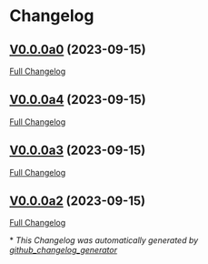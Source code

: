 # Changelog

## [V0.0.0a0](https://github.com/JarbasHiveMind/hivemind-ggwave/tree/V0.0.0a0) (2023-09-15)

[Full Changelog](https://github.com/JarbasHiveMind/hivemind-ggwave/compare/V0.0.0a4...V0.0.0a0)

## [V0.0.0a4](https://github.com/JarbasHiveMind/hivemind-ggwave/tree/V0.0.0a4) (2023-09-15)

[Full Changelog](https://github.com/JarbasHiveMind/hivemind-ggwave/compare/V0.0.0a3...V0.0.0a4)

## [V0.0.0a3](https://github.com/JarbasHiveMind/hivemind-ggwave/tree/V0.0.0a3) (2023-09-15)

[Full Changelog](https://github.com/JarbasHiveMind/hivemind-ggwave/compare/V0.0.0a2...V0.0.0a3)

## [V0.0.0a2](https://github.com/JarbasHiveMind/hivemind-ggwave/tree/V0.0.0a2) (2023-09-15)

[Full Changelog](https://github.com/JarbasHiveMind/hivemind-ggwave/compare/8f4d9e4d03de58e502ae3c94c4def9514a5ec5af...V0.0.0a2)



\* *This Changelog was automatically generated by [github_changelog_generator](https://github.com/github-changelog-generator/github-changelog-generator)*
